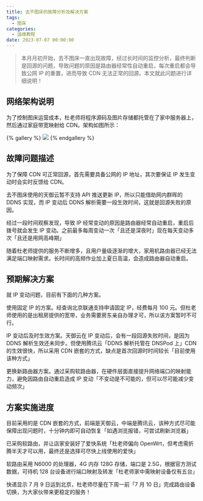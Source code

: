 ```yaml
---
title: 去不图床的故障分析及解决方案
tags:
  - 图床
categories:
  - 运维教程
date: 2023-07-07 00:00:00
---
```


> 本月月初开始，去不图床一直出现故障，经过长时间的监控分析，最终判断是回源的问题，导致问题的原因是路由器经常性自动重启，每次重启都会导致公网 IP 的重置，进而导致 CDN 无法正常的回源。本文就此问题进行详细说明！

<!-- more -->

## 网络架构说明

为了控制图床运营成本，杜老师将程序源码及图片存储都托管在了家中服务器上，然后通过家庭带宽映射给 CDN。架构如图所示：

{% gallery %}
![](https://cdn.dusays.com/2023/07/603-1.jpg)
{% endgallery %}

## 故障问题描述

为了保障 CDN 可正常回源，首先需要具备公网的 IP 地址，其次要保证 IP 发生变动时会实时反馈给 CDN。

去不图床使用的天御云暂不支持 API 推送更新 IP，所以只能借助网内群晖的 DDNS 实现，而 IP 变动后 DDNS 解析需要一段生效时间，这就是回源失败的原因。

经过一段时间观察发现，导致 IP 经常变动的原因是路由器经常自动重启，重启后拨号就会发生 IP 变动。之前最多每周变动一次「且还是深夜时」现在每天变动多次「且还是用网高峰期」

随着杜老师提供的服务不断增多，且用户量级逐渐的增大，家用机路由器已经无法满足端口映射需求。长时间的高频作业加上夏日高温，会造成路由器自动重启。

## 预期解决方案

就 IP 变动问题，目前有下面的几种方案。

使用固定 IP 的方案。经查询北京联通支持申请固定 IP，经费每月 100 元。但杜老师使用的是出租房提供的宽带，业务需要房东亲自办理才可，所以该方案暂时不可行。

IP 变动后及时生效方案。天御云在 IP 变动后，会有一段回源失败时间，是因为 DDNS 解析生效还未同步。但使用腾讯云「DDNS 解析托管在 DNSPod 上」CDN 的生效很快，所以采用 CDN 嵌套的方式，缺点是首次回源时时间较长「目前使用该种方式」

更换新路由器方案。通过采购软路由器，在硬件层面直接提升网络端口的映射能力，避免因路由自动重启造成 IP 变动「不变动是不可能的，但可以尽可能减少变动频次」

## 方案实施进度

目前采用的是 CDN 嵌套的方式，前端是天御云，中端是腾讯云，该种方式尽可能保障出现问题时，十分钟内即可自动恢复「如遇浏览报错，可尝试刷新浏览器」

已采购软路由，并让店家安装好了爱快系统「杜老师偏向 OpenWrt，但考虑需折腾半天才可以用，最终还是选择可尽快上线使用的爱快」

软路由采用 N6000 的处理器，4G 内存 128G 存储，端口是 2.5G，根据官方测试数据，可待机 128 台设备进行端口映射及转发「杜老师家中需映射设备仅有五台」

快递显示 7 月 9 日运到北京，杜老师尽量在下周一前「7 月 10 日」完成路由设备切换，为大家伙带来更稳定的服务！
